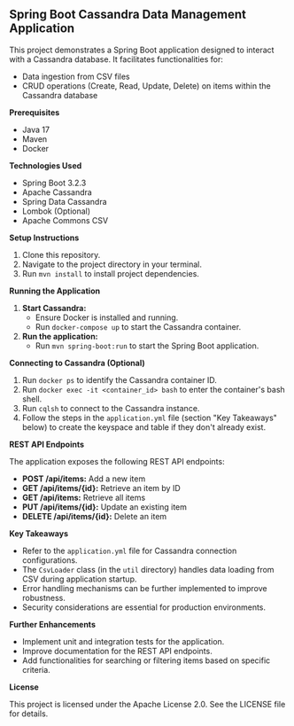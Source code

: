 ## Spring Boot Cassandra Data Management Application

This project demonstrates a Spring Boot application designed to interact with a Cassandra database. It facilitates functionalities for:

- Data ingestion from CSV files
- CRUD operations (Create, Read, Update, Delete) on items within the Cassandra database

**Prerequisites**

- Java 17
- Maven
- Docker

**Technologies Used**

- Spring Boot 3.2.3
- Apache Cassandra
- Spring Data Cassandra
- Lombok (Optional)
- Apache Commons CSV

**Setup Instructions**

1. Clone this repository.
2. Navigate to the project directory in your terminal.
3. Run `mvn install` to install project dependencies.

**Running the Application**

1. **Start Cassandra:**
   - Ensure Docker is installed and running.
   - Run `docker-compose up` to start the Cassandra container.
2. **Run the application:**
   - Run `mvn spring-boot:run` to start the Spring Boot application.

**Connecting to Cassandra (Optional)**

1. Run `docker ps` to identify the Cassandra container ID.
2. Run `docker exec -it <container_id> bash` to enter the container's bash shell.
3. Run `cqlsh` to connect to the Cassandra instance.
4. Follow the steps in the `application.yml` file (section "Key Takeaways" below) to create the keyspace and table if they don't already exist.

**REST API Endpoints**

The application exposes the following REST API endpoints:

- **POST /api/items:** Add a new item
- **GET /api/items/{id}:** Retrieve an item by ID
- **GET /api/items:** Retrieve all items
- **PUT /api/items/{id}:** Update an existing item
- **DELETE /api/items/{id}:** Delete an item

**Key Takeaways**

- Refer to the `application.yml` file for Cassandra connection configurations.
- The `CsvLoader` class (in the `util` directory) handles data loading from CSV during application startup.
- Error handling mechanisms can be further implemented to improve robustness.
- Security considerations are essential for production environments.

**Further Enhancements**

- Implement unit and integration tests for the application.
- Improve documentation for the REST API endpoints.
- Add functionalities for searching or filtering items based on specific criteria.

**License**

This project is licensed under the Apache License 2.0. See the LICENSE file for details.
